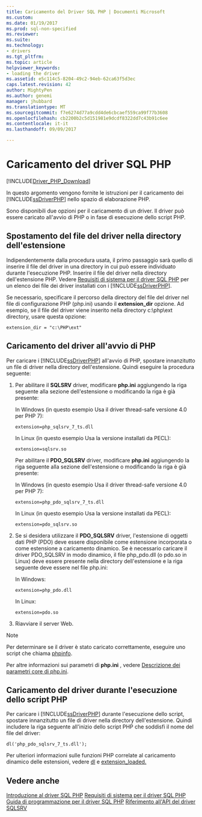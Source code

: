 ```yaml
---
title: Caricamento del Driver SQL PHP | Documenti Microsoft
ms.custom: 
ms.date: 01/19/2017
ms.prod: sql-non-specified
ms.reviewer: 
ms.suite: 
ms.technology:
- drivers
ms.tgt_pltfrm: 
ms.topic: article
helpviewer_keywords:
- loading the driver
ms.assetid: e5c114c5-8204-49c2-94eb-62ca63f5d3ec
caps.latest.revision: 42
author: MightyPen
ms.author: genemi
manager: jhubbard
ms.translationtype: MT
ms.sourcegitcommit: f7e6274d77a9cdd4de6cbcaef559ca99f77b3608
ms.openlocfilehash: cb2200b2c5d151981e9dcdf8322dd7c43b91c6ee
ms.contentlocale: it-it
ms.lasthandoff: 09/09/2017

---
```

# <a name="loading-the-php-sql-driver"></a>Caricamento del driver SQL PHP
[!INCLUDE[Driver_PHP_Download](../../includes/driver_php_download.md)]

In questo argomento vengono fornite le istruzioni per il caricamento dei [!INCLUDE[ssDriverPHP](../../includes/ssdriverphp_md.md)] nello spazio di elaborazione PHP.  
  
Sono disponibili due opzioni per il caricamento di un driver. Il driver può essere caricato all'avvio di PHP o in fase di esecuzione dello script PHP.  
  
## <a name="moving-the-driver-file-into-your-extension-directory"></a>Spostamento del file del driver nella directory dell'estensione  
Indipendentemente dalla procedura usata, il primo passaggio sarà quello di inserire il file del driver in una directory in cui può essere individuato durante l'esecuzione PHP. Inserire il file del driver nella directory dell'estensione PHP. Vedere [Requisiti di sistema per il driver SQL PHP](../../connect/php/system-requirements-for-the-php-sql-driver.md) per un elenco dei file dei driver installati con i [!INCLUDE[ssDriverPHP](../../includes/ssdriverphp_md.md)].  
  
Se necessario, specificare il percorso della directory del file del driver nel file di configurazione PHP (php.ini) usando il **extension_dir** opzione. Ad esempio, se il file del driver viene inserito nella directory c:\php\ext directory, usare questa opzione:  
  
```  
extension_dir = "c:\PHP\ext"  
```  
  
## <a name="loading-the-driver-at-php-startup"></a>Caricamento del driver all'avvio di PHP  
Per caricare i [!INCLUDE[ssDriverPHP](../../includes/ssdriverphp_md.md)] all'avvio di PHP, spostare innanzitutto un file di driver nella directory dell'estensione. Quindi eseguire la procedura seguente:  
  
1.  Per abilitare il **SQLSRV** driver, modificare **php.ini** aggiungendo la riga seguente alla sezione dell'estensione o modificando la riga è già presente:  
  
    In Windows (in questo esempio Usa il driver thread-safe versione 4.0 per PHP 7): 
    ```  
    extension=php_sqlsrv_7_ts.dll  
    ```  
    In Linux (in questo esempio Usa la versione installati da PECL): 
    ```  
    extension=sqlsrv.so  
    ```  
    Per abilitare il **PDO_SQLSRV** driver, modificare **php.ini** aggiungendo la riga seguente alla sezione dell'estensione o modificando la riga è già presente:  
  
    In Windows (in questo esempio Usa il driver thread-safe versione 4.0 per PHP 7):
    ```  
    extension=php_pdo_sqlsrv_7_ts.dll  
    ```  
    In Linux (in questo esempio Usa la versione installati da PECL):
    ```  
    extension=pdo_sqlsrv.so  
    ```  
  
2.  Se si desidera utilizzare il **PDO_SQLSRV** driver, l'estensione di oggetti dati PHP (PDO) deve essere disponibile come estensione incorporata o come estensione a caricamento dinamico. Se è necessario caricare il driver PDO_SQLSRV in modo dinamico, il file php_pdo.dll (o pdo.so in Linux) deve essere presente nella directory dell'estensione e la riga seguente deve essere nel file php.ini:

    In Windows:  
    ```
    extension=php_pdo.dll  
    ```  
    In Linux:  
    ```
    extension=pdo.so  
    ```  
  
3.  Riavviare il server Web.  
  
> [!NOTE]  
> Per determinare se il driver è stato caricato correttamente, eseguire uno script che chiama [phpinfo](http://go.microsoft.com/fwlink/?LinkId=108678).  
  
Per altre informazioni sui parametri di **php.ini** , vedere [Descrizione dei parametri core di php.ini](http://go.microsoft.com/fwlink/?LinkId=105817).  
  
## <a name="loading-the-driver-at-php-script-runtime"></a>Caricamento del driver durante l'esecuzione dello script PHP  
Per caricare i [!INCLUDE[ssDriverPHP](../../includes/ssdriverphp_md.md)] durante l'esecuzione dello script, spostare innanzitutto un file di driver nella directory dell'estensione. Quindi includere la riga seguente all'inizio dello script PHP che soddisfi il nome del file del driver:  
  
```  
dl('php_pdo_sqlsrv_7_ts.dll');  
```  
  
Per ulteriori informazioni sulle funzioni PHP correlate al caricamento dinamico delle estensioni, vedere [dl](http://go.microsoft.com/fwlink/?LinkId=105818) e [extension_loaded.](http://go.microsoft.com/fwlink/?LinkId=105819)  
  
## <a name="see-also"></a>Vedere anche  
[Introduzione al driver SQL PHP](../../connect/php/getting-started-with-the-php-sql-driver.md)
[Requisiti di sistema per il driver SQL PHP](../../connect/php/system-requirements-for-the-php-sql-driver.md)
[Guida di programmazione per il driver SQL PHP](../../connect/php/programming-guide-for-php-sql-driver.md)
[Riferimento all'API del driver SQLSRV](../../connect/php/sqlsrv-driver-api-reference.md)  
  

